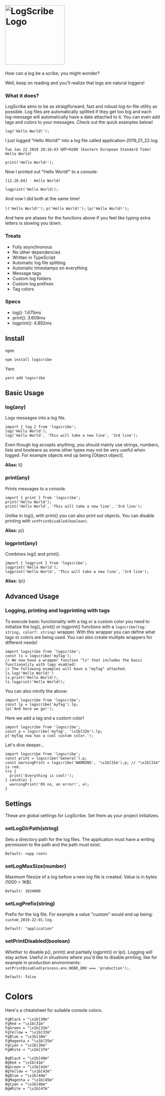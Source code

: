 # <a href='https://github.com/ahoys/logscribe'><img src='https://raw.githubusercontent.com/ahoys/logscribe/master/assets/logscribe_192.png' height='192' alt='LogScribe Logo' /></a>

How can a log be a scribe, you might wonder?

Well, keep on reading and you'll realize that logs are natural loggers!

### What it does?
LogScribe aims to be as straigtforward, fast and robust log-to-file utility as possible. Log files are automatically splitted if they get too big and each log-message will automatically have a date attached to it. You can even add tags and colors to your messages. Check out the quick examples below!

`log('Hello World!');`

I just logged "Hello World!" into a log file called application-2019_01_22.log:
```
Tue Jan 22 2019 20:16:43 GMT+0200 (Eastern European Standard Time)
Hello World!
```
`print('Hello World!');`

Now I printed out "Hello World!" to a console:
```
[12.20.04] - Hello World!
```
`logprint('Hello World!);`

And now I did both at the same time!

`l('Hello World!');` `p('Hello World!');` `lp('Hello World!');`

And here are aliases for the functions above if you feel like typing extra letters is slowing you down.

### Treats
- Fully asynchronous
- No other dependencies
- Written in TypeScript
- Automatic log file splitting
- Automatic timestamps on everything
- Message tags
- Custom log folders
- Custom log prefixes
- Tag colors

### Specs
- log(): 1.675ms
- print(): 3.609ms
- logprint(): 4.892ms

## Install

npm

`npm install logscribe`

Yarn

`yarn add logscribe`

## Basic Usage

### log(any)
Logs messages into a log file.
```
import { log } from 'logscribe';
log('Hello World');
log('Hello World', 'This will take a new line', '3rd line');
```
Even though log accepts anything, you should mainly use strings, numbers, lists and booleans as some other types may not be very useful when logged. For example objects end up being [Object object].

**Alias:** l()

### print(any)
Prints messages to a console.
```
import { print } from 'logscribe';
print('Hello World');
print('Hello World', 'This will take a new line', '3rd line');
```
Unlike in log(), with print() you can also print out objects. You can disable printing with `setPrintDisabled(boolean)`.

**Alias:** p()

### logprint(any)
Combines log() and print().
```
import { logprint } from 'logscribe';
logprint('Hello World');
logprint('Hello World', 'This will take a new line', '3rd line');
```
**Alias:** lp()

## Advanced Usage

### Logging, printing and logprinting with tags
To execute basic functionality with a tag or a custom color you need to initialize the log(), print() or logprint() functions with a `logscribe(tag: string, color?: string)` wrapper. With this wrapper you can define what tags or colors are being used. You can also create multiple wrappers for different needs!
```
import logscribe from 'logscribe';
const ls = logscribe('myTag');
// We now have a wrapper function "ls" that includes the basic functionality with tags enabled!
// The following examples will have a "myTag" attached.
ls.log('Hello World!')
ls.print('Hello World!);
ls.logprint('Hello World!);
```
You can also minify the above:
```
import logscribe from 'logscribe';
const lp = logscribe('myTag').lp;
lp('And here we go!');
```
Here we add a tag and a custom color!
```
import logscribe from 'logscribe';
const p = logscribe('myTag', '\x1b[32m').lp;
p('myTag now has a cool custom color.');
```
Let's dive deeper...
```
import logscribe from 'logscribe';
const print = logscribe('General').p;
const warningPrint = logscribe('WARNING', '\x1b[31m').p; // "\x1b[31m" is red.
try {
  print('Everything is cool!');
} catch(e) {
  warningPrint('Oh no, an error!', e);
}
```
## Settings

These are global settings for LogScribe. Set them as your project initializes.

### setLogDirPath(string)
Sets a directory path for the log files. The application must have a writing permission to the path and the path must exist.

`Default: <app root>`

### setLogMaxSize(number)
Maximum filesize of a log before a new log file is created. Value is in bytes (1000 = 1KB).

`Default: 1024000`

### setLogPrefix(string)
Prefix for the log file. For example a value "custom" would end up being: `custom_2019-22-01.log`.

`Default: "application"`

### setPrintDisabled(boolean)
Whether to disable p(), print() and partially logprint() or lp(). Logging will stay active. Useful in situations where you'd like to disable printing, like for example in production environments: `setPrintDisabled(process.env.NODE_ENV === 'production');`.

`Default: false`

# Colors
Here's a cheatsheet for suitable console colors.
```
FgBlack = "\x1b[30m"
FgRed = "\x1b[31m"
FgGreen = "\x1b[32m"
FgYellow = "\x1b[33m"
FgBlue = "\x1b[34m"
FgMagenta = "\x1b[35m"
FgCyan = "\x1b[36m"
FgWhite = "\x1b[37m"

BgBlack = "\x1b[40m"
BgRed = "\x1b[41m"
BgGreen = "\x1b[42m"
BgYellow = "\x1b[43m"
BgBlue = "\x1b[44m"
BgMagenta = "\x1b[45m"
BgCyan = "\x1b[46m"
BgWhite = "\x1b[47m"
```
